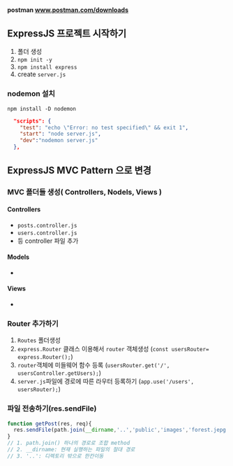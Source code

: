 #### postman www.postman.com/downloads
## ExpressJS 프로젝트 시작하기
1. 폴더 생성
2. `npm init -y`
3. `npm install express`
4. create `server.js`
### nodemon 설치
`npm install -D nodemon`
```json
  "scripts": {
    "test": "echo \"Error: no test specified\" && exit 1",
    "start": "node server.js",
    "dev":"nodemon server.js"
  },
```
## ExpressJS MVC Pattern 으로 변경
### MVC 폴더들 생성( Controllers, Nodels, Views )
#### Controllers
- `posts.controller.js`
- `users.controller.js`
- 등 controller 파일 추가
#### Models
- 
#### Views
- 
### Router 추가하기
1. `Routes` 폴더생성
2. `express.Router` 클래스 이용해서 `router` 객체생성 (`const usersRouter= express.Router();`)
3. `router`객체에 미들웨어 함수 등록 (`usersRouter.get('/', usersController.getUsers);`)
4. `server.js`파일에 경로에 따른 라우터 등록하기 (`app.use('/users', usersRouter);`)

### 파일 전송하기(res.sendFile)
```javascript
function getPost(res, req){
  res.sendFile(path.join(__dirname,'..','public','images','forest.jepg'))
}
// 1. path.join() 하나의 경로로 조합 method
// 2. __dirname: 현재 실행하는 파일의 절대 경로
// 3. '..': 디렉토리 밖으로 한칸이동

```
